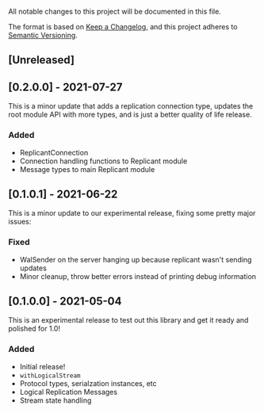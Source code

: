 All notable changes to this project will be documented in this file.

The format is based on [Keep a Changelog](https://keepachangelog.com/en/1.0.0/),
and this project adheres to [Semantic Versioning](https://semver.org/spec/v2.0.0.html).

## [Unreleased]

## [0.2.0.0] - 2021-07-27

This is a minor update that adds a replication connection type,
updates the root module API with more types, and is just a better
quality of life release.

### Added
- ReplicantConnection
- Connection handling functions to Replicant module
- Message types to main Replicant module

## [0.1.0.1] - 2021-06-22

This is a minor update to our experimental release, fixing some pretty
major issues:

### Fixed
- WalSender on the server hanging up because replicant wasn't sending
  updates
- Minor cleanup, throw better errors instead of printing debug
  information

## [0.1.0.0] - 2021-05-04

This is an experimental release to test out this library and get it
ready and polished for 1.0!

### Added
- Initial release!
- `withLogicalStream`
- Protocol types, serialzation instances, etc
- Logical Replication Messages
- Stream state handling
